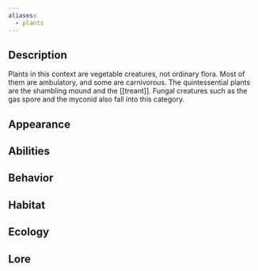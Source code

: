 ```yaml
---
aliases:
  - plants
---
```

## Description
Plants in this context are vegetable creatures, not ordinary flora. Most of them are ambulatory, and some are carnivorous. The quintessential plants are the shambling mound and the [[treant]]. Fungal creatures such as the gas spore and the myconid also fall into this category.
## Appearance

## Abilities

## Behavior

## Habitat

## Ecology

## Lore
